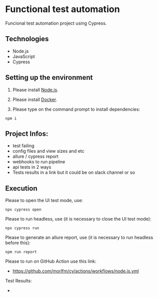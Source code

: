 # Functional test automation

Funcional test automation project using Cypress.

## Technologies 

- Node.js
- JavaScript
- Cypress

## Setting up the environment 

1. Please install [Node.js](https://nodejs.org/en/download/).

2. Please install [Docker](https://www.docker.com/get-started).

3. Please type on the command prompt to install dependencies:
```
npm i 
```

## Project Infos:

- test failing 
- config files and view sizes and etc
- allure  /  cypress report
- webhooks to run pipeline
- api tests in 2 ways
- Tests results in a link but it could be on slack channel or so 


## Execution

Please to open the UI test mode, use: 
```
npx cypress open
```

Please to run headless, use (it is necessary to close the UI test mode): 
```
npx cypress run
```

Please to generate an allure report, use (it is necessary to run headless before this):
```
npm run report
```

Please to run on GitHub Action use this link:

- https://github.com/morlfm/cy/actions/workflows/node.js.yml 

Test Results:

- 